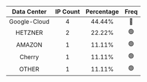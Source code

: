| Data Center | IP Count | Percentage | Freq |
|:------------:|:--------:|:-----------:|:-----:|
| Google-Cloud | 4 | 44.44% | 🔴 |
| HETZNER | 2 | 22.22% | 🟢 |
| AMAZON | 1 | 11.11% | 🟢 |
| Cherry | 1 | 11.11% | 🟢 |
| OTHER | 1 | 11.11% | 🟢 |